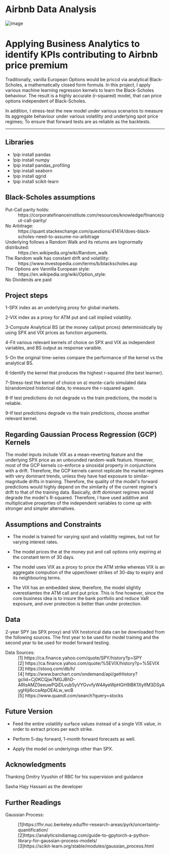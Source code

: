 # Airbnb Data Analysis


![image](https://user-images.githubusercontent.com/56700326/132815010-65a0318e-660b-4c76-9ec6-b3a1a734945b.png)


# Applying Business Analytics to identify KPIs contributing to Airbnb price premium 

Traditionally, vanilla European Options would be priccd via analytical Black-Scholes, a mathematically closed form formula.
In this project, I apply various machine learning regression kernels to learn the Black-Scholes behaviour.
The result is a highly accurate (r-squared) model, that can price options independent of Black-Scholes.

In addition, I stress-test the new model under various scenarios to measure its aggregate behaviour under various volatility and underlying spot price regimes; To ensure that forward tests are as reliable as the backtests.

--------
## Libraries

* !pip install pandas
* !pip install numpy
* !pip install pandas_profiling
* !pip install seaborn 
* !pip install qgrid
* !pip install scikit-learn


## Black-Scholes assumptions
<dl>
  <dt>Put-Call parity holds:</dt>
  <dd>https://corporatefinanceinstitute.com/resources/knowledge/finance/put-call-parity/</dd>
  <dt>No Arbitrage:</dt>
  <dd>https://quant.stackexchange.com/questions/41414/does-black-scholes-need-to-assume-no-arbitrage</dd>
  <dt>Underlying follows a Random Walk and its returns are lognormally distributed:</dt>
  <dd>https://en.wikipedia.org/wiki/Random_walk</dd>
  <dt>The Random walk has constant drift and volatility:</dt>
  <dd>https://www.investopedia.com/terms/b/blackscholes.asp</dd>
  <dt>The Options are Vannilla European style:</dt>
  <dd>https://en.wikipedia.org/wiki/Option_style:</dd>
  <dt>No Dividends are paid
</dl>
  

## Project steps
1-SPX index as an underlying proxy for global markets.
  
2-VIX index as a proxy for ATM put and call implied volatility.
  
3-Compute Analytical BS (at the money call/put prices) deterministically by using SPX and VIX prices as function arguments.
  
4-Fit various relevant kernels of choice on SPX and VIX as independent variables, and BS output as response varaible. 
  
5-On the original time-series compare the performance of the kernel vs the analytical BS.
  
6-Identify the kernel that produces the highest r-squared (the best learner).
  
7-Stress-test the kernel of choice on a) monte-carlo simulated data b)randomized historical data, to measure the r-squared again.
  
8-If test predictions do not degrade vs the train predictions, the model is reliable.
  
9-If test predictions degrade vs the train predictions, choose another relevant kernel.
  

## Regarding Gaussian Process Regression (GCP) Kernels
The model inputs include VIX as a mean-reverting feature and the underlying SPX price as an unbounded random-walk feature. However, most of the GCP kernels co-enforce a sinosidal property in conjunctions with a drift. Therefore, the GCP kernels cannot replicate the market regimes with very dominant trends, unless they have had exposure to similar-magnitude drifts in training. Therefore, the quality of the model's forward predictions would highly depend on the similarity of the current regime's drift to that of the training data. Basically, drift dominant regimes would degrade the model's R-squared. Therefore, I have used additive and multiplicative proeprties of the independent variables to come up with stronger and simpler alternatives. 
  
  
  
  

 ## Assumptions and Constraints
 

 * The model is trained for varying spot and volatiltiy regimes, but not for varying interest rates.
  
 * The model prices the at the money put and call options only expiring at the constant term of 30 days.
  
 * The model uses VIX as a proxy to price the ATM strike whereas VIX is an aggregate compution of the upper/lower strikes of 30-day to expiry and its neighbouring terms. 
  
 * The VIX has an embedded skew, therefore, the model slightly overestiamtes the ATM call and put price. This is fine however, since the core business idea is to insure the bank portfolio and reduce VaR exposure, and over protection is better than under protection.
  

 ## Data
  
2-year SPY (as SPX proxy) and VIX hostorical data can be downloaded from the following sources. The first year to be used for model training and the second year to be used for model forward testing.
  
  
  <dt>Data Sources:</dt>
  <dd>[1] https://ca.finance.yahoo.com/quote/SPY/history?p=SPY</dd>
  <dd>[2] https://ca.finance.yahoo.com/quote/%5EVIX/history?p=%5EVIX</dd>
  <dd>[3] https://stooq.com/db/h/</dd>
  <dd>[4] https://www.barchart.com/ondemand/api/getHistory?gclid=Cj0KCQjw7MGJBhD-ARIsAMZ0eeuwPQiDLvub5yVYGvvfyW4AyeWpHGH9lBK1XylfM3DSyAygHiji6ccaAtpOEALw_wcB</dd>
  <dd>[5] https://www.quandl.com/search?query=stocks</dd>
  
  
 ## Future Version
  
* Feed the entire volatility surface values instead of a single VIX value, in order to extract prices per each strike.
  
* Perform 5-day forward, 1-month forward forecasts as well.
  
* Apply the model on underlyings other than SPX.
  
  
## Acknowledgments
  
Thanking Dmitry Vyushin of RBC for his supervision and guidance
  
Sasha Hajy Hassani as the developer
  
## Further Readings
  
  Gaussian Process:
  <dd>[1]https://fhr.nuc.berkeley.edu/fhr-research-areas/pyrk/uncertainty-quantification/</dd>
  <dd>[2]https://analyticsindiamag.com/guide-to-gpytorch-a-python-library-for-gaussian-process-models/</dd>
  <dd>[3]https://scikit-learn.org/stable/modules/gaussian_process.html</dd>
